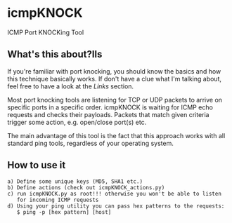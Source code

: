 icmpKNOCK
=========

ICMP Port KNOCKing Tool

What's this about?lls
------------------

If you're familiar with port knocking, you should know the basics and how this 
technique basically works. If don't have a clue what I'm talking about, feel 
free to have a look at the *Links* section.

Most port knocking tools are listening for TCP or UDP packets to arrive on 
specific ports in a specific order. icmpKNOCK is waiting for ICMP echo requests
and checks their payloads. Packets that match given criteria trigger some 
action, e.g. open/close port(s) etc.

The main advantage of this tool is the fact that this approach works with all 
standard ping tools, regardless of your operating system.


How to use it
-------------
    a) Define some unique keys (MD5, SHA1 etc.)
    b) Define actions (check out icmpKNOCK_actions.py)
    c) run icmpKNOCK.py as root!!! otherwise you won't be able to listen
       for incoming ICMP requests
    d) Using your ping utility you can pass hex patterns to the requests:
       $ ping -p [hex pattern] [host]
